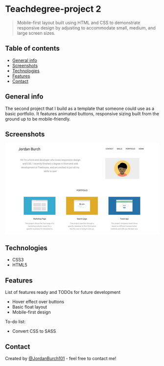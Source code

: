 # Teachdegree-project 2
> Mobile-first layout built using HTML and CSS to demonstrate responsive design by 
adjusting to accommodate small, medium, and large screen sizes.

## Table of contents
* [General info](#general-info)
* [Screenshots](#screenshots)
* [Technologies](#technologies)
* [Features](#features)
* [Contact](#contact)

## General info
The second project that I build as a template that someone could use as a basic portfolio. 
It features animated buttons, responsive sizing built from the ground up to be mobile-friendly.

## Screenshots
![Example screenshot](images/Screenshot.jpg)

## Technologies
* CSS3
* HTML5

## Features
List of features ready and TODOs for future development
* Hover effect over buttons
* Basic float layout
* Mobile-first design

To-do list:
* Convert CSS to SASS

## Contact
Created by [@JordanBurch101](https://github.com/Jordanburch101) - feel free to contact me!